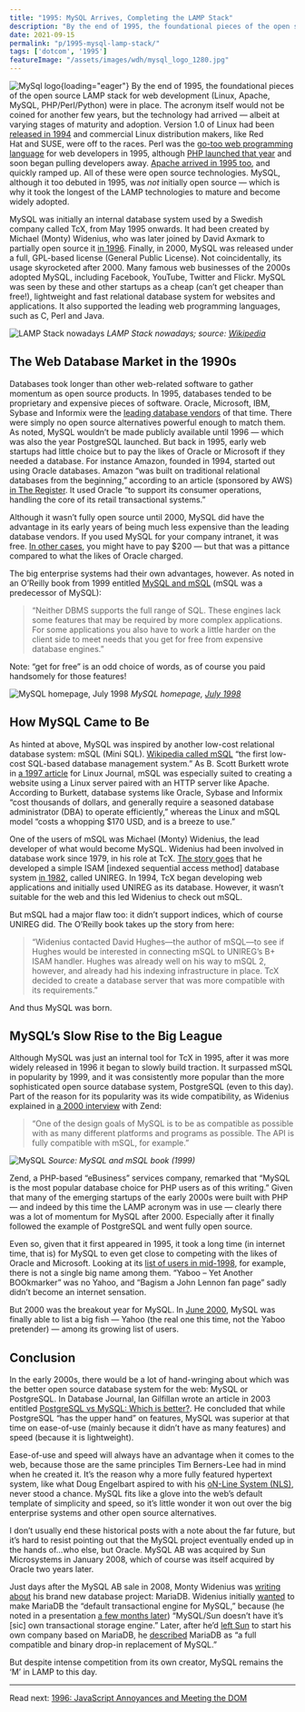 ```yaml
---
title: "1995: MySQL Arrives, Completing the LAMP Stack"
description: "By the end of 1995, the foundational pieces of the open source LAMP stack for web development (Linux, Apache, MySQL, PHP/Perl/Python) were in place. However, MySQL was not initially open source."
date: 2021-09-15
permalink: "p/1995-mysql-lamp-stack/"
tags: ['dotcom', '1995']
featureImage: "/assets/images/wdh/mysql_logo_1280.jpg"
---
```

![MySql logo](/assets/images/wdh/mysql_logo_1280.jpg){loading="eager"}
By the end of 1995, the foundational pieces of the open source LAMP stack for web development (Linux, Apache, MySQL, PHP/Perl/Python) were in place. The acronym itself would not be coined for another few years, but the technology had arrived — albeit at varying stages of maturity and adoption. Version 1.0 of Linux had been [released in 1994](https://en.wikipedia.org/wiki/History_of_Linux) and commercial Linux distribution makers, like Red Hat and SUSE, were off to the races. Perl was the [go-too web programming language](/p/1994-perl-yahoo/) for web developers in 1995, although [PHP launched that year](/p/1995-php-quietly-launches-as-a-cgi-scripts-toolset/) and soon began pulling developers away. [Apache arrived in 1995 too](/p/1995-apache-microsoft-iis-web-server-market/), and quickly ramped up. All of these were open source technologies. MySQL, although it too debuted in 1995, was _not_ initially open source — which is why it took the longest of the LAMP technologies to mature and become widely adopted.

MySQL was initially an internal database system used by a Swedish company called TcX, from May 1995 onwards. It had been created by Michael (Monty) Widenius, who was later joined by David Axmark to partially open source it [in 1996](https://web.archive.org/web/20100326075814/http://dev.mysql.com/tech-resources/interviews/david-axmark.html). Finally, in 2000, MySQL was released under a full, GPL-based license (General Public License). Not coincidentally, its usage skyrocketed after 2000. Many famous web businesses of the 2000s adopted MySQL, including Facebook, YouTube, Twitter and Flickr. MySQL was seen by these and other startups as a cheap (can’t get cheaper than free!), lightweight and fast relational database system for websites and applications. It also supported the leading web programming languages, such as C, Perl and Java.

![LAMP Stack nowadays](/assets/images/wdh/1600px-LAMP_software_bundle.svg_-1024x576.png)
*LAMP Stack nowadays; source: [Wikipedia](https://en.wikipedia.org/wiki/File:LAMP_software_bundle.svg)*

The Web Database Market in the 1990s
------------------------------------

Databases took longer than other web-related software to gather momentum as open source products. In 1995, databases tended to be proprietary and expensive pieces of software. Oracle, Microsoft, IBM, Sybase and Informix were the [leading database vendors](https://www.eweek.com/database/is-ibm-a-player-in-the-relational-database-market/) of that time. There were simply no open source alternatives powerful enough to match them. As noted, MySQL wouldn’t be made publicly available until 1996 — which was also the year PostgreSQL launched. But back in 1995, early web startups had little choice but to pay the likes of Oracle or Microsoft if they needed a database. For instance Amazon, founded in 1994, started out using Oracle databases. Amazon “was built on traditional relational databases from the beginning,” according to an article (sponsored by AWS) [in The Register](https://www.theregister.com/2021/07/20/how_amazon_broke_free_from_oracle/). It used Oracle “to support its consumer operations, handling the core of its retail transactional systems.”

Although it wasn’t fully open source until 2000, MySQL did have the advantage in its early years of being much less expensive than the leading database vendors. If you used MySQL for your company intranet, it was free. [In other cases](https://www.databasejournal.com/features/mysql/article.php/1473901/Setting-Up-a-MySQL-Based-Website---Part-I.htm), you might have to pay $200 — but that was a pittance compared to what the likes of Oracle charged.

The big enterprise systems had their own advantages, however. As noted in an O’Reilly book from 1999 entitled [MySQL and mSQL](https://archive.org/details/mysqlmsql00yarg) (mSQL was a predecessor of MySQL):

> “Neither DBMS supports the full range of SQL. These engines lack some features that may be required by more complex applications. For some applications you also have to work a little harder on the client side to meet needs that you get for free from expensive database engines.”

Note: “get for free” is an odd choice of words, as of course you paid handsomely for those features!

![MySQL homepage, July 1998](/assets/images/wdh/MySQL_july98-892x1024.jpg)
*MySQL homepage, [July 1998](https://web.archive.org/web/19980705170536/http://www.mysql.com/)*

How MySQL Came to Be
--------------------

As hinted at above, MySQL was inspired by another low-cost relational database system: mSQL (Mini SQL). [Wikipedia called mSQL](https://en.wikipedia.org/wiki/MSQL) “the first low-cost SQL-based database management system.” As B. Scott Burkett wrote in [a 1997 article](https://www.linuxjournal.com/article/2206) for Linux Journal, mSQL was especially suited to creating a website using a Linux server paired with an HTTP server like Apache. According to Burkett, database systems like Oracle, Sybase and Informix “cost thousands of dollars, and generally require a seasoned database administrator (DBA) to operate efficiently,” whereas the Linux and mSQL model “costs a whopping $170 USD, and is a breeze to use.”

One of the users of mSQL was Michael (Monty) Widenius, the lead developer of what would become MySQL. Widenius had been involved in database work since 1979, in his role at TcX. [The story goes](https://matob.web.id/random/programming/the-history-and-the-future-of-mysql/) that he developed a simple ISAM \[indexed sequential access method\] database system [in 1982](https://web.archive.org/web/20090313160628/http://www.opensourcereleasefeed.com/interview/show/five-questions-with-michael-widenius-founder-and-original-developer-of-mysql), called UNIREG. In 1994, TcX began developing web applications and initially used UNIREG as its database. However, it wasn’t suitable for the web and this led Widenius to check out mSQL.

But mSQL had a major flaw too: it didn’t support indices, which of course UNIREG did. The O’Reilly book takes up the story from here:

> “Widenius contacted David Hughes—the author of mSQL—to see if Hughes would be interested in connecting mSQL to UNIREG’s B+ ISAM handler. Hughes was already well on his way to mSQL 2, however, and already had his indexing infrastructure in place. TcX decided to create a database server that was more compatible with its requirements.”

And thus MySQL was born.

MySQL’s Slow Rise to the Big League
-----------------------------------

Although MySQL was just an internal tool for TcX in 1995, after it was more widely released in 1996 it began to slowly build traction. It surpassed mSQL in popularity by 1999, and it was consistently more popular than the more sophisticated open source database system, PostgreSQL (even to this day). Part of the reason for its popularity was its wide compatibility, as Widenius explained in [a 2000 interview](https://web.archive.org/web/20000510110724/http://zend.com/zend/hof/widenius.php) with Zend:

> “One of the design goals of MySQL is to be as compatible as possible with as many different platforms and programs as possible. The API is fully compatible with mSQL, for example.”

![MySQL](/assets/images/wdh/mysql_server-1024x643.jpg)
*Source: MySQL and mSQL book (1999)*

Zend, a PHP-based “eBusiness” services company, remarked that “MySQL is the most popular database choice for PHP users as of this writing.” Given that many of the emerging startups of the early 2000s were built with PHP — and indeed by this time the LAMP acronym was in use — clearly there was a lot of momentum for MySQL after 2000. Especially after it finally followed the example of PostgreSQL and went fully open source.

Even so, given that it first appeared in 1995, it took a long time (in internet time, that is) for MySQL to even get close to competing with the likes of Oracle and Microsoft. Looking at its [list of users in mid-1998](https://web.archive.org/web/19980705170729/http://www.mysql.com/users.html), for example, there is not a single big name among them. “Yaboo – Yet Another BOOkmarker” was no Yahoo, and “Bagism a John Lennon fan page” sadly didn’t become an internet sensation.

But 2000 was the breakout year for MySQL. In [June 2000](https://web.archive.org/web/20000621081110/http://www.mysql.com:80/users.html), MySQL was finally able to list a big fish — Yahoo (the real one this time, not the Yaboo pretender) — among its growing list of users.

Conclusion
----------

In the early 2000s, there would be a lot of hand-wringing about which was the better open source database system for the web: MySQL or PostgreSQL. In Database Journal, Ian Gilfillan wrote an article in 2003 entitled [PostgreSQL vs MySQL: Which is better?](https://www.databasejournal.com/features/postgresql/article.php/3288951/PostgreSQL-vs-MySQL-Which-is-better.htm). He concluded that while PostgreSQL “has the upper hand” on features, MySQL was superior at that time on ease-of-use (mainly because it didn’t have as many features) and speed (because it is lightweight).

Ease-of-use and speed will always have an advantage when it comes to the web, because those are the same principles Tim Berners-Lee had in mind when he created it. It’s the reason why a more fully featured hypertext system, like what Doug Engelbart aspired to with his [oN-Line System (NLS)](/p/1969-building-the-on-line-system/), never stood a chance. MySQL fits like a glove into the web’s default template of simplicity and speed, so it’s little wonder it won out over the big enterprise systems and other open source alternatives.

I don’t usually end these historical posts with a note about the far future, but it’s hard to resist pointing out that the MySQL project eventually ended up in the hands of…who else, but Oracle. MySQL AB was acquired by Sun Microsystems in January 2008, which of course was itself acquired by Oracle two years later.

Just days after the MySQL AB sale in 2008, Monty Widenius was [writing about](https://monty-says.blogspot.com/2008/01/maria-engine-is-released.html) his brand new database project: MariaDB. Widenius initially [wanted](https://monty-says.blogspot.com/2008/01/maria-engine-is-released.html?showComment=1201856220000#c2593997869801622074) to make MariaDB the “default transactional engine for MySQL,” because (he noted in a presentation [a few months later](https://docs.huihoo.com/mysql/2008/Future-Design-Hurdles-to-Tackle-in-the-MySQL-Server.pdf)) “MySQL/Sun doesn’t have it’s \[sic\] own transactional storage engine.” Later, after he’d [left Sun](https://monty-says.blogspot.com/2009/02/time-to-move-on.html) to start his own company based on MariaDB, he [described](http://www.josetteorama.com/from-mysql-to-mariadb-michael-%E2%80%9Cmonty%E2%80%9D-widenius-talks-about-databases-and-his-projects/) MariaDB as “a full compatible and binary drop-in replacement of MySQL.”

But despite intense competition from its own creator, MySQL remains the ‘M’ in LAMP to this day.

***

Read next: [1996: JavaScript Annoyances and Meeting the DOM](/p/1996-javascript-annoyances-and-meeting-the-dom/)